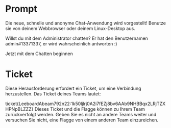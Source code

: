 # Prompt
Die neue, schnelle und anonyme Chat-Anwendung wird vorgestellt! Benutze sie von deinem Webbrowser oder deinem Linux-Desktop aus.

Willst du mit dem Administrator chatten? Er hat den Benutzernamen admin#13371337, er wird wahrscheinlich antworten :)

Jetzt mit dem Chatten beginnen

# Ticket
Diese Herausforderung erfordert ein Ticket, um eine Verbindung herzustellen. Das Ticket deines Teams lautet:

ticket{LeeboardAbeam792n22:1k50ljlrj0A2i7fEZj8bv6AAb9NHBBqx2LRjTZXHPNpBLZZZ}
Dieses Ticket und die Flagge können zu Ihrem Team zurückverfolgt werden. Geben Sie es nicht an andere Teams weiter und versuchen Sie nicht, eine Flagge von einem anderen Team einzureichen.
